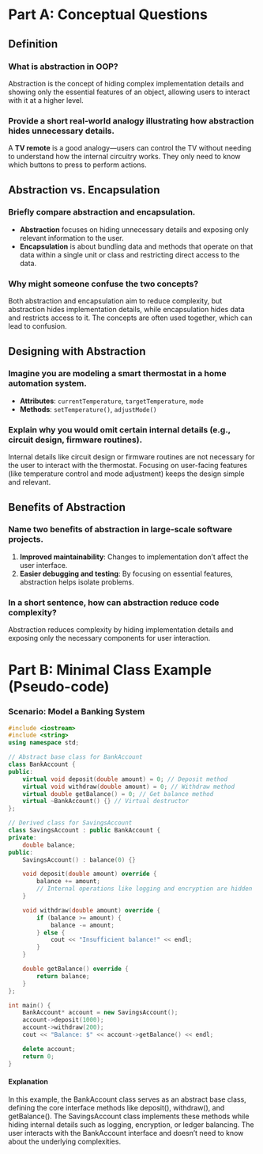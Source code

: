 # Part A: Conceptual Questions

## Definition

### What is abstraction in OOP?
Abstraction is the concept of hiding complex implementation details and showing only the essential features of an object, allowing users to interact with it at a higher level.

### Provide a short real-world analogy illustrating how abstraction hides unnecessary details.
A **TV remote** is a good analogy—users can control the TV without needing to understand how the internal circuitry works. They only need to know which buttons to press to perform actions.

## Abstraction vs. Encapsulation

### Briefly compare abstraction and encapsulation.
- **Abstraction** focuses on hiding unnecessary details and exposing only relevant information to the user.
- **Encapsulation** is about bundling data and methods that operate on that data within a single unit or class and restricting direct access to the data.

### Why might someone confuse the two concepts?
Both abstraction and encapsulation aim to reduce complexity, but abstraction hides implementation details, while encapsulation hides data and restricts access to it. The concepts are often used together, which can lead to confusion.

## Designing with Abstraction

### Imagine you are modeling a smart thermostat in a home automation system. 
- **Attributes**: `currentTemperature`, `targetTemperature`, `mode`
- **Methods**: `setTemperature()`, `adjustMode()`

### Explain why you would omit certain internal details (e.g., circuit design, firmware routines).
Internal details like circuit design or firmware routines are not necessary for the user to interact with the thermostat. Focusing on user-facing features (like temperature control and mode adjustment) keeps the design simple and relevant.

## Benefits of Abstraction

### Name two benefits of abstraction in large-scale software projects.
1. **Improved maintainability**: Changes to implementation don’t affect the user interface.
2. **Easier debugging and testing**: By focusing on essential features, abstraction helps isolate problems.

### In a short sentence, how can abstraction reduce code complexity?
Abstraction reduces complexity by hiding implementation details and exposing only the necessary components for user interaction.

# Part B: Minimal Class Example (Pseudo-code)

### Scenario: Model a Banking System

```cpp
#include <iostream>
#include <string>
using namespace std;

// Abstract base class for BankAccount
class BankAccount {
public:
    virtual void deposit(double amount) = 0; // Deposit method
    virtual void withdraw(double amount) = 0; // Withdraw method
    virtual double getBalance() = 0; // Get balance method
    virtual ~BankAccount() {} // Virtual destructor
};

// Derived class for SavingsAccount
class SavingsAccount : public BankAccount {
private:
    double balance;
public:
    SavingsAccount() : balance(0) {}

    void deposit(double amount) override {
        balance += amount;
        // Internal operations like logging and encryption are hidden
    }

    void withdraw(double amount) override {
        if (balance >= amount) {
            balance -= amount;
        } else {
            cout << "Insufficient balance!" << endl;
        }
    }

    double getBalance() override {
        return balance;
    }
};

int main() {
    BankAccount* account = new SavingsAccount();
    account->deposit(1000);
    account->withdraw(200);
    cout << "Balance: $" << account->getBalance() << endl;

    delete account;
    return 0;
}
```

#### Explanation
In this example, the BankAccount class serves as an abstract base class, defining the core interface methods like deposit(), withdraw(), and getBalance(). The SavingsAccount class implements these methods while hiding internal details such as logging, encryption, or ledger balancing. The user interacts with the BankAccount interface and doesn’t need to know about the underlying complexities.
